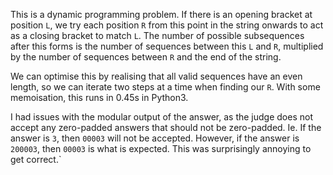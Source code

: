 This is a dynamic programming problem. If there is an opening bracket at position `L`, we try each position `R` from this point in the string onwards to act as a closing bracket to match `L`. The number of possible subsequences after this forms is the number of sequences between this `L` and `R`, multiplied by the number of sequences between `R` and the end of the string.

We can optimise this by realising that all valid sequences have an even length, so we can iterate two steps at a time when finding our `R`. With some memoisation, this runs in 0.45s in Python3.

I had issues with the modular output of the answer, as the judge does not accept any zero-padded answers that should not be zero-padded. Ie. If the answer is `3`, then `00003` will not be accepted. However, if the answer is `200003`, then `00003` is what is expected. This was surprisingly annoying to get correct.`

